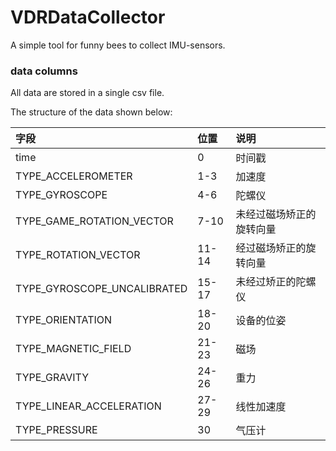 # VDRDataCollector

A simple tool for funny bees to collect IMU-sensors.

### data columns

All data are stored in a single csv file.

The structure of the data shown below:

|字段|位置|说明|
|:-----|:-----|:-----|
|time|0|时间戳|
|TYPE_ACCELEROMETER|1-3|加速度|
|TYPE_GYROSCOPE|4-6|陀螺仪|
|TYPE_GAME_ROTATION_VECTOR|7-10|未经过磁场矫正的旋转向量|
|TYPE_ROTATION_VECTOR|11-14|经过磁场矫正的旋转向量|
|TYPE_GYROSCOPE_UNCALIBRATED|15-17|未经过矫正的陀螺仪|
|TYPE_ORIENTATION|18-20|设备的位姿|
|TYPE_MAGNETIC_FIELD|21-23|磁场|
|TYPE_GRAVITY|24-26|重力|
|TYPE_LINEAR_ACCELERATION|27-29|线性加速度|
|TYPE_PRESSURE|30|气压计|


